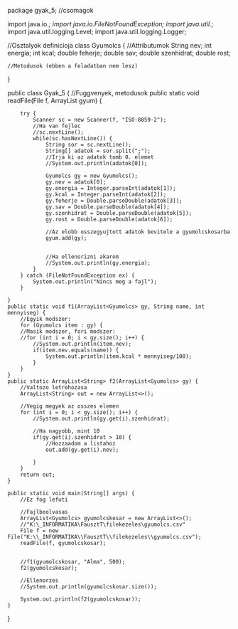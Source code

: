 package gyak_5;
//csomagok

import java.io.*;
import java.io.FileNotFoundException;
import java.util.*;
import java.util.logging.Level;
import java.util.logging.Logger;


//Osztalyok definicioja
class Gyumolcs {
    //Attributumok
    String nev;
    int energia;
    int kcal;
    double feherje;
    double sav;
    double szenhidrat;
    double rost;
    
    //Metodusok (ebben a feladatban nem lesz)
}

public class Gyak_5 {
    //Fuggvenyek, metodusok
    public static void readFile(File f, ArrayList<Gyumolcs> gyum) {
        
        try {
            Scanner sc = new Scanner(f, "ISO-8859-2");
            //Ha van fejlec
            //sc.nextLine();
            while(sc.hasNextLine()) {
                String sor = sc.nextLine();
                String[] adatok = sor.split(";");
                //Irja ki az adatok tomb 0. elemet
                //System.out.println(adatok[0]);  
                
                Gyumolcs gy = new Gyumolcs();
                gy.nev = adatok[0];
                gy.energia = Integer.parseInt(adatok[1]);
                gy.kcal = Integer.parseInt(adatok[2]);
                gy.feherje = Double.parseDouble(adatok[3]);
                gy.sav = Double.parseDouble(adatok[4]);
                gy.szenhidrat = Double.parseDouble(adatok[5]);
                gy.rost = Double.parseDouble(adatok[6]);
                
                //Az elobb osszegyujtott adatok bevitele a gyumolcskosarba
                gyum.add(gy);
                        
                        
                //Ha ellenorizni akarom
                //System.out.println(gy.energia);
            }
        } catch (FileNotFoundException ex) {
            System.out.println("Nincs meg a fajl");
        }
        
    }
    public static void f1(ArrayList<Gyumolcs> gy, String name, int mennyiseg) {
        //Egyik modszer:
        for (Gyumolcs item : gy) {
        //Masik modszer, fori modszer:
        //for (int i = 0; i < gy.size(); i++) {
            //System.out.println(item.nev);
            if(item.nev.equals(name)) {
                System.out.println(item.kcal * mennyiseg/100);
            }
        }
    }
    public static ArrayList<String> f2(ArrayList<Gyumolcs> gy) {
        //Valtozo letrehozasa
        ArrayList<String> out = new ArrayList<>();
        
        //Vegig megyek az osszes elemen
        for (int i = 0; i < gy.size(); i++) {
            //System.out.println(gy.get(i).szenhidrat);
            
            //Ha nagyobb, mint 10
            if(gy.get(i).szenhidrat > 10) {
                //Hozzaadom a listahoz
                out.add(gy.get(i).nev);
                
            }
        }
        return out;
    }
            
    public static void main(String[] args) {
        //Ez fog lefuti
        
        //Fajlbeolvasas
        ArrayList<Gyumolcs> gyumolcskosar = new ArrayList<>();
        //"K:\_INFORMATIKA\FausztT\filekezeles\gyumolcs.csv"
        File f = new File("K:\\_INFORMATIKA\\FausztT\\filekezeles\\gyumolcs.csv");
        readFile(f, gyumolcskosar);
        
        
        //f1(gyumolcskosar, "Alma", 500);
        f2(gyumolcskosar);
   
        //Ellenorzes
        //System.out.println(gyumolcskosar.size());
        
        System.out.println(f2(gyumolcskosar));
    }
}
